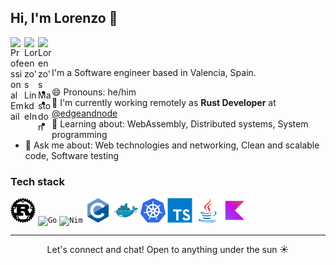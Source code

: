 ## Hi, I'm Lorenzo  👋

<a href="mailto:lnsdev@proton.me">
  <img align="left" alt="Professional Email" width="22px" src="https://cdn.jsdelivr.net/npm/simple-icons@v3/icons/gmail.svg" />
</a>
<a href="https://www.linkedin.com/in/lorenzodelgado/">
  <img align="left" alt="Lorenzo's LinkdeIn" width="22px" src="https://cdn.jsdelivr.net/npm/simple-icons@v3/icons/linkedin.svg" />
</a>
<a rel="me" href="https://fosstodon.org/@lnsd">
  <img align="left" alt="Lorenzo's Mastodon" width="22px" src="https://cdn.jsdelivr.net/npm/simple-icons@v3/icons/mastodon.svg" />
</a>
<br>
<br>

I'm a Software engineer based in Valencia, Spain.
<br>

- 😄 Pronouns: he/him
- 🏢 I'm currently working remotely as **Rust Developer** at [@edgeandnode](https://github.com/edgeandnode)
- 🌱 Learning about: WebAssembly, Distributed systems, System programming
- 💬 Ask me about: Web technologies and networking, Clean and scalable code, Software testing

### Tech stack

<p align="left">
<code><img src="https://github.com/devicons/devicon/blob/master/icons/rust/rust-plain.svg" alt="Rust" width="40" height="40"/></code>
<code><img src="https://github.com/abranhe/programming-languages-logos/blob/master/src/go/go_48x48.png" alt="Go" width="40" height="40"/></code>
<code><img src="https://upload.wikimedia.org/wikipedia/commons/thumb/e/e3/Nim_logo.svg/356px-Nim_logo.svg.png" alt="Nim" width="40"/></code>
<code><img src="https://github.com/devicons/devicon/blob/master/icons/c/c-original.svg" alt="C" width="40" height="40"/></code>
<code><img src="https://github.com/devicons/devicon/blob/master/icons/docker/docker-original.svg" alt="Docker" width="40" height="40"/></code>
<code><img src="https://github.com/devicons/devicon/blob/master/icons/kubernetes/kubernetes-plain.svg" alt="Kubernetes" width="40" height="40"/></code>
<code><img src="https://github.com/devicons/devicon/blob/master/icons/typescript/typescript-original.svg" alt="TypeScript" width="40" height="40"/></code>
<code><img src="https://github.com/devicons/devicon/blob/master/icons/java/java-original.svg" alt="Java" width="40" height="40"/></code>
<code><img src="https://github.com/devicons/devicon/blob/master/icons/kotlin/kotlin-original.svg" alt="Kotlin" width="40" height="40"/></code>
</p>

---

<p align="center">Let's connect and chat! Open to anything under the sun ☀️</p>
